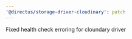 ```yaml
---
'@directus/storage-driver-cloudinary': patch
---
```


Fixed health check erroring for cloundary driver